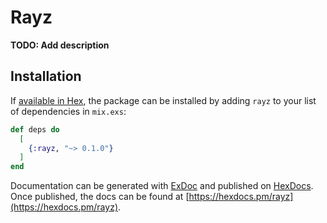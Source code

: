 # Rayz

**TODO: Add description**

## Installation

If [available in Hex](https://hex.pm/docs/publish), the package can be installed
by adding `rayz` to your list of dependencies in `mix.exs`:

```elixir
def deps do
  [
    {:rayz, "~> 0.1.0"}
  ]
end
```

Documentation can be generated with [ExDoc](https://github.com/elixir-lang/ex_doc)
and published on [HexDocs](https://hexdocs.pm). Once published, the docs can
be found at [https://hexdocs.pm/rayz](https://hexdocs.pm/rayz).

